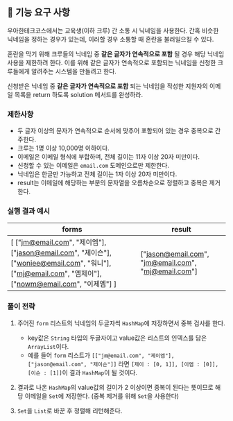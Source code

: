 ## 🚀 기능 요구 사항

우아한테크코스에서는 교육생(이하 크루) 간 소통 시 닉네임을 사용한다. 간혹 비슷한 닉네임을 정하는 경우가 있는데, 이러할 경우 소통할 때 혼란을 불러일으킬 수 있다.

혼란을 막기 위해 크루들의 닉네임 중 **같은 글자가 연속적으로 포함** 될 경우 해당 닉네임 사용을 제한하려 한다. 이를 위해 같은 글자가 연속적으로 포함되는 닉네임을 신청한 크루들에게 알려주는 시스템을 만들려고 한다.


신청받은 닉네임 중 **같은 글자가 연속적으로 포함** 되는 닉네임을 작성한 지원자의 이메일 목록을 return 하도록 solution 메서드를 완성하라.

### 제한사항

- 두 글자 이상의 문자가 연속적으로 순서에 맞추어 포함되어 있는 경우 중복으로 간주한다.
- 크루는 1명 이상 10,000명 이하이다.
- 이메일은 이메일 형식에 부합하며, 전체 길이는 11자 이상 20자 미만이다.
- 신청할 수 있는 이메일은 `email.com` 도메인으로만 제한한다.
- 닉네임은 한글만 가능하고 전체 길이는 1자 이상 20자 미만이다.
- result는 이메일에 해당하는 부분의 문자열을 오름차순으로 정렬하고 중복은 제거한다.

### 실행 결과 예시

| forms | result |
| --- | --- |
| [ ["jm@email.com", "제이엠"], ["jason@email.com", "제이슨"], ["woniee@email.com", "워니"], ["mj@email.com", "엠제이"], ["nowm@email.com", "이제엠"] ] | ["jason@email.com", "jm@email.com", "mj@email.com"] |


### 풀이 전략

1. 주어진 `form` 리스트의 닉네임의 두글자씩 `HashMap`에 저장하면서 중복 검사를 한다.
   - key값은 `String` 타입의 두글자이고 value값은 리스트의 인덱스를 담은 `ArrayList`이다.
   - 예를 들어 `form` 리스트가 `[["jm@email.com", "제이엠"], ["jason@email.com", "제이슨"]]` 라면 `[제이 : [0, 1]], [이엠 : [0]], [이슨 : [1]]`이 결과 `HashMap`이 될 것이다.
   

2. 결과로 나온 `HashMap`의 value값의 길이가 2 이상이면 중복이 된다는 뜻이므로 해당 이메일을 `Set`에 저장한다. (중복 제거를 위해 `Set`을 사용한다)


3. `Set`을 `List`로 바꾼 후 정렬해 리턴해준다. 